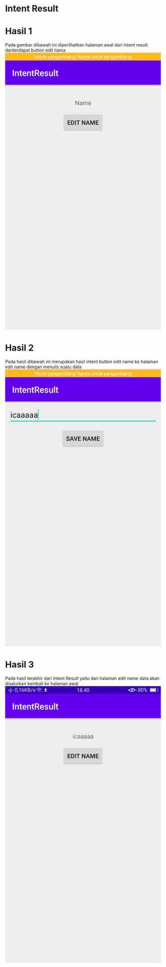 # Intent Result
# Hasil 1
Pada gambar dibawah ini diperlihatkan halaman awal dari intent result danterdapat button edit nama
![AltText](https://github.com/najmi10/Intent-Result/blob/master/IntentResult1.png)
# Hasil 2
Pada hasil dibawah ini merupakan hasil intent button edit name ke halaman edit name dengan menulis suatu data
![AltText](https://github.com/najmi10/Intent-Result/blob/master/IntentResult2.png)
# Hasil 3
Pada hasil terakhir dari Intent Result yaitu dari halaman edit name data akan disalurkan kembali ke halaman awal
![AltText](https://github.com/najmi10/Intent-Result/blob/master/IntentResult3.png)
